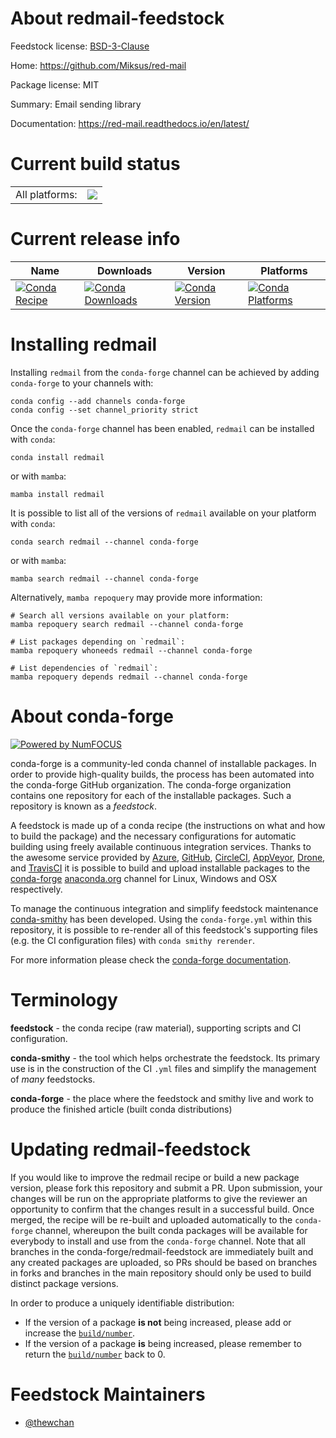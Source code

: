 About redmail-feedstock
=======================

Feedstock license: [BSD-3-Clause](https://github.com/conda-forge/redmail-feedstock/blob/main/LICENSE.txt)

Home: https://github.com/Miksus/red-mail

Package license: MIT

Summary: Email sending library

Documentation: https://red-mail.readthedocs.io/en/latest/

Current build status
====================


<table><tr><td>All platforms:</td>
    <td>
      <a href="https://dev.azure.com/conda-forge/feedstock-builds/_build/latest?definitionId=15063&branchName=main">
        <img src="https://dev.azure.com/conda-forge/feedstock-builds/_apis/build/status/redmail-feedstock?branchName=main">
      </a>
    </td>
  </tr>
</table>

Current release info
====================

| Name | Downloads | Version | Platforms |
| --- | --- | --- | --- |
| [![Conda Recipe](https://img.shields.io/badge/recipe-redmail-green.svg)](https://anaconda.org/conda-forge/redmail) | [![Conda Downloads](https://img.shields.io/conda/dn/conda-forge/redmail.svg)](https://anaconda.org/conda-forge/redmail) | [![Conda Version](https://img.shields.io/conda/vn/conda-forge/redmail.svg)](https://anaconda.org/conda-forge/redmail) | [![Conda Platforms](https://img.shields.io/conda/pn/conda-forge/redmail.svg)](https://anaconda.org/conda-forge/redmail) |

Installing redmail
==================

Installing `redmail` from the `conda-forge` channel can be achieved by adding `conda-forge` to your channels with:

```
conda config --add channels conda-forge
conda config --set channel_priority strict
```

Once the `conda-forge` channel has been enabled, `redmail` can be installed with `conda`:

```
conda install redmail
```

or with `mamba`:

```
mamba install redmail
```

It is possible to list all of the versions of `redmail` available on your platform with `conda`:

```
conda search redmail --channel conda-forge
```

or with `mamba`:

```
mamba search redmail --channel conda-forge
```

Alternatively, `mamba repoquery` may provide more information:

```
# Search all versions available on your platform:
mamba repoquery search redmail --channel conda-forge

# List packages depending on `redmail`:
mamba repoquery whoneeds redmail --channel conda-forge

# List dependencies of `redmail`:
mamba repoquery depends redmail --channel conda-forge
```


About conda-forge
=================

[![Powered by
NumFOCUS](https://img.shields.io/badge/powered%20by-NumFOCUS-orange.svg?style=flat&colorA=E1523D&colorB=007D8A)](https://numfocus.org)

conda-forge is a community-led conda channel of installable packages.
In order to provide high-quality builds, the process has been automated into the
conda-forge GitHub organization. The conda-forge organization contains one repository
for each of the installable packages. Such a repository is known as a *feedstock*.

A feedstock is made up of a conda recipe (the instructions on what and how to build
the package) and the necessary configurations for automatic building using freely
available continuous integration services. Thanks to the awesome service provided by
[Azure](https://azure.microsoft.com/en-us/services/devops/), [GitHub](https://github.com/),
[CircleCI](https://circleci.com/), [AppVeyor](https://www.appveyor.com/),
[Drone](https://cloud.drone.io/welcome), and [TravisCI](https://travis-ci.com/)
it is possible to build and upload installable packages to the
[conda-forge](https://anaconda.org/conda-forge) [anaconda.org](https://anaconda.org/)
channel for Linux, Windows and OSX respectively.

To manage the continuous integration and simplify feedstock maintenance
[conda-smithy](https://github.com/conda-forge/conda-smithy) has been developed.
Using the ``conda-forge.yml`` within this repository, it is possible to re-render all of
this feedstock's supporting files (e.g. the CI configuration files) with ``conda smithy rerender``.

For more information please check the [conda-forge documentation](https://conda-forge.org/docs/).

Terminology
===========

**feedstock** - the conda recipe (raw material), supporting scripts and CI configuration.

**conda-smithy** - the tool which helps orchestrate the feedstock.
                   Its primary use is in the construction of the CI ``.yml`` files
                   and simplify the management of *many* feedstocks.

**conda-forge** - the place where the feedstock and smithy live and work to
                  produce the finished article (built conda distributions)


Updating redmail-feedstock
==========================

If you would like to improve the redmail recipe or build a new
package version, please fork this repository and submit a PR. Upon submission,
your changes will be run on the appropriate platforms to give the reviewer an
opportunity to confirm that the changes result in a successful build. Once
merged, the recipe will be re-built and uploaded automatically to the
`conda-forge` channel, whereupon the built conda packages will be available for
everybody to install and use from the `conda-forge` channel.
Note that all branches in the conda-forge/redmail-feedstock are
immediately built and any created packages are uploaded, so PRs should be based
on branches in forks and branches in the main repository should only be used to
build distinct package versions.

In order to produce a uniquely identifiable distribution:
 * If the version of a package **is not** being increased, please add or increase
   the [``build/number``](https://docs.conda.io/projects/conda-build/en/latest/resources/define-metadata.html#build-number-and-string).
 * If the version of a package **is** being increased, please remember to return
   the [``build/number``](https://docs.conda.io/projects/conda-build/en/latest/resources/define-metadata.html#build-number-and-string)
   back to 0.

Feedstock Maintainers
=====================

* [@thewchan](https://github.com/thewchan/)

